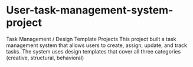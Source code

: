 # User-task-management-system-project
Task Management / Design Template Projects This project built a task management system that allows users to create, assign, update, and track tasks. The system uses design templates that cover all three categories (creative, structural, behavioral)
